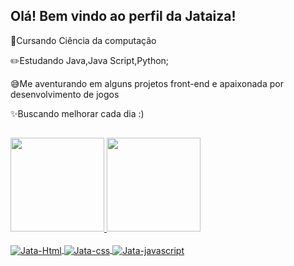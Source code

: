 ## Olá! Bem vindo ao perfil da Jataiza!
📒Cursando Ciência da computação

✏️Estudando Java,Java Script,Python;

😅Me aventurando em alguns projetos front-end e apaixonada por desenvolvimento de jogos

✨Buscando melhorar cada dia :) 
##
<div align="left">
  <a href="https://github.com/Jataiza">
  <img height="150em" src="https://github-readme-stats.vercel.app/api?username=Jataiza&show_icons=true&theme=gruvbox&include_all_commits=true&count_private=true"/>
  <img height="150em" src="https://github-readme-stats.vercel.app/api/top-langs/?username=Jataiza&layout=compact&langs_count=7&theme=gruvbox"/>
 </div>
  

 <div style="display: inline_block"><br>
  <img align="center" alt="Jata-Html" src=https://img.shields.io/badge/HTML5-E34F26?style=for-the-badge&logo=html5&logoColor=white>
  <img align="center" alt="Jata-css" src=https://img.shields.io/badge/CSS3-1572B6?style=for-the-badge&logo=css3&logoColor=white>
  <img align="center" alt="Jata-javascript" src=https://img.shields.io/badge/JavaScript-F7DF1E?style=for-the-badge&logo=javascript&logoColor=black>
</div>
  

  
  

